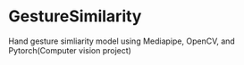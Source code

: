 # GestureSimilarity
Hand gesture simliarity model using Mediapipe, OpenCV, and Pytorch(Computer vision project)
